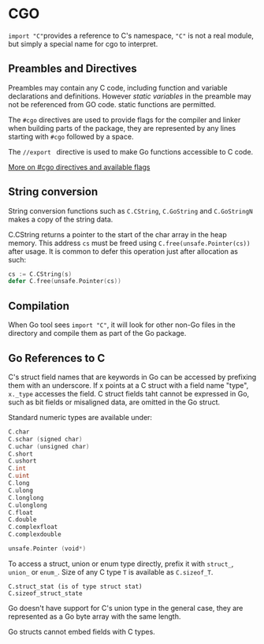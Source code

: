 # CGO


`import "C"`provides a reference to C's namespace, `"C"` is not a real module, but simply a special name for cgo to interpret.


## Preambles and Directives

Preambles may contain any C code, including function and variable declarations and definitions. However *static variables* in the preamble may not be referenced from GO code. static functions are permitted.

The `#cgo` directives are used to provide flags for the compiler and linker when building parts of the package, they are represented by any lines starting with `#cgo` followed by a space.

The `//export ` directive is used to make Go functions accessible to C code.

[More on #cgo directives and available flags](https://golang.org/cmd/cgo/)

## String conversion

String conversion functions such as `C.CString`, `C.GoString` and `C.GoStringN` makes a copy of the string data.

C.CString returns a pointer to the start of the char array in the heap memory. This address `cs` must be freed using `C.free(unsafe.Pointer(cs))` after usage. It is common to defer this operation just after allocation as such:

```go
cs := C.CString(s)
defer C.free(unsafe.Pointer(cs))
```

## Compilation
When Go tool sees `import "C"`, it will look for other non-Go files in the directory and compile them as part of the Go package.

## Go References to C
C's struct field names that are keywords in Go can be accessed by prefixing them with an underscore. If x points at a C struct with a field name "type", `x._type` accesses the field. C struct fields taht cannot be expressed in Go, such as bit fields or misaligned data, are omitted in the Go struct.

Standard numeric types are available under:
```go
C.char
C.schar (signed char)
C.uchar (unsigned char)
C.short
C.ushort
C.int
C.uint
C.long
C.ulong
C.longlong
C.ulonglong
C.float
C.double
C.complexfloat
C.complexdouble

unsafe.Pointer (void*)

```

To access a struct, union or enum type directly, prefix it with `struct_`, `union_` or `enum_`. Size of any C type `T` is available as `C.sizeof_T`.

```
C.struct_stat (is of type struct stat)
C.sizeof_struct_state
```

Go doesn't have support for C's union type in the general case, they are represented as a Go byte array with the same length.

Go structs cannot embed fields with C types.





